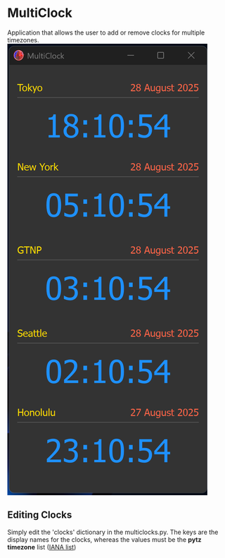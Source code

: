 # MultiClock

Application that allows the user to add or remove clocks for multiple timezones. 
<img src="screenshot.png" max-width="150px">

## Editing Clocks
Simply edit the 'clocks' dictionary in the multiclocks.py. The keys are the display names for the clocks, whereas the values must be the **pytz timezone** list (<a href="https://en.wikipedia.org/wiki/List_of_tz_database_time_zones">IANA list</a>)
